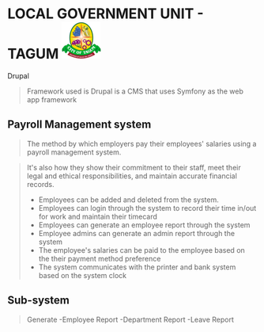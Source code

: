 # LOCAL GOVERNMENT UNIT - TAGUM   ![](images/Logo1.png)

Drupal
>Framework used is Drupal is a CMS that uses Symfony as the web app framework



## Payroll Management system

> The method by which employers pay their employees' salaries using a payroll management system. 

>It's also how they show their commitment to their staff, meet their legal and ethical responsibilities, and maintain accurate financial records.
>- Employees can be added and deleted from the system. 
>- Employees can login through the system to record their time in/out for work and maintain their timecard
>- Employees can generate an employee report through the system
>- Employee admins can generate an admin report through the system
>- The employee's salaries can be paid to the employee based on the their payment method preference
>- The system communicates with the printer and bank system based on the system clock



## Sub-system
>Generate -Employee Report
>         -Department Report
>         -Leave Report

        




